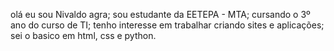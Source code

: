 olá eu sou Nivaldo agra;
sou estudante da EETEPA - MTA;
cursando o 3º ano do curso de TI;
tenho interesse em trabalhar criando sites e aplicações;
sei o basico em html, css e python.
